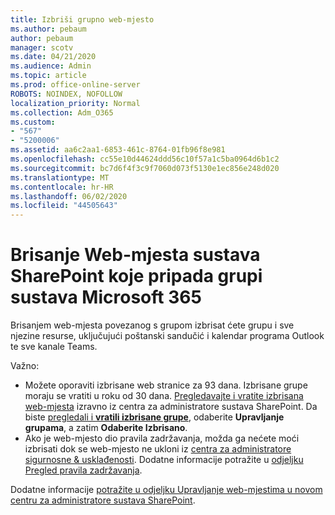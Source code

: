 ```yaml
---
title: Izbriši grupno web-mjesto
ms.author: pebaum
author: pebaum
manager: scotv
ms.date: 04/21/2020
ms.audience: Admin
ms.topic: article
ms.prod: office-online-server
ROBOTS: NOINDEX, NOFOLLOW
localization_priority: Normal
ms.collection: Adm_O365
ms.custom:
- "567"
- "5200006"
ms.assetid: aa6c2aa1-6853-461c-8764-01fb96f8e981
ms.openlocfilehash: cc55e10d44624ddd56c10f57a1c5ba0964d6b1c2
ms.sourcegitcommit: bc7d6f4f3c9f7060d073f5130e1ec856e248d020
ms.translationtype: MT
ms.contentlocale: hr-HR
ms.lasthandoff: 06/02/2020
ms.locfileid: "44505643"
---
```

# <a name="delete-a-sharepoint-site-that-belongs-to-an-microsoft-365-group"></a>Brisanje Web-mjesta sustava SharePoint koje pripada grupi sustava Microsoft 365

Brisanjem web-mjesta povezanog s grupom izbrisat ćete grupu i sve njezine resurse, uključujući poštanski sandučić i kalendar programa Outlook te sve kanale Teams.
  
Važno:

- Možete oporaviti izbrisane web stranice za 93 dana. Izbrisane grupe moraju se vratiti u roku od 30 dana. [Pregledavajte i vratite izbrisana web-mjesta](https://admin.microsoft.com/sharepoint?page=recyclebin&modern=true) izravno iz centra za administratore sustava SharePoint. Da biste [pregledali i **vratili izbrisane grupe**](https://outlook.office.com/people/group/deleted), odaberite **Upravljanje grupama**, a zatim **Odaberite Izbrisano**.
- Ako je web-mjesto dio pravila zadržavanja, možda ga nećete moći izbrisati dok se web-mjesto ne ukloni iz [centra za administratore sigurnosne & usklađenosti](https://protection.office.com/?rfr=AdminCenter#/retention). Dodatne informacije potražite u [odjeljku Pregled pravila zadržavanja](https://docs.microsoft.com/microsoft-365/compliance/retention-policies).
  
Dodatne informacije [potražite u odjeljku Upravljanje web-mjestima u novom centru za administratore sustava SharePoint](https://docs.microsoft.com/sharepoint/manage-sites-in-new-admin-center).
